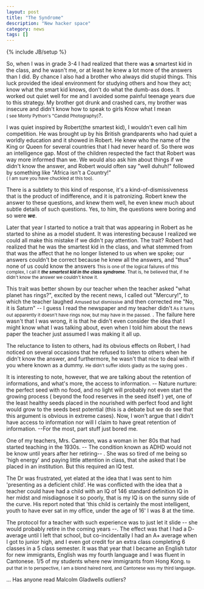 ```yaml
---
layout: post
title: "The Syndrome"
description: "New hacker space"
category: news
tags: []
---
```

{% include JB/setup %}


	



So, when I was in grade 3-4 I had realized that there was __a__ smartest kid in the class, and he wasn't me, or at least he knew a lot more of the answers than I did.  By chance I also had a brother who always did stupid things. This luck provided the ideal environment for studying others and how they act; know what the smart kid knows, don't do what the dumb-ass does.  It worked out quiet well for me and I avoided some painful teenage years due to this strategy.  My brother got drunk and crashed cars, my brother was insecure and didn't know how to speak to girls Know what I mean <br> <small>( see Monty Python's "Candid Photography)</small>?.

I was quiet inspired by Robert(the smartest kid), I wouldn't even call him competition.  He was brought up by his British grandparents who had quiet a worldly education and it showed in Robert.  He knew who the name of the King or Queen for several countries that I had never heard of.  So there *was* an intelligence gap.  Most of the children respected the fact that Robert was way more informed than we.  We would also ask him about things if we didn't know the answer, and Robert would often say "well duhuh!" followed by something like "Africa isn't a Country!" 
<br><small>( I am sure you have chuckled at this too).</small>

There is a subtlety to this kind of response, it's a kind-of-dismissiveness that is the product of indifference, and it is patronizing.  Robert knew  the answer to these questions, and knew them well, he even knew much about subtle details of such questions.  Yes, to him, the questions were boring and so were ___we___.

Later that year I started to notice a trait that was appearing in Robert as he started to shine as a model student.  It was interesting because I realized we could all make this mistake if we didn't pay attention.  The trait?  Robert had realized that he was the smartest kid in the class, and what stemmed from that was the affect that he no longer listened to us when we spoke; our answers couldn't be correct because he knew all the answers, and "thus" none of us could know the answers <small> This is one of the logical failures of this complex, I call it ___the smartest kid in the class syndrome___.  That is, he believed that, if he didn't know the answer we couldn't know it.</small> 

This trait was better shown by our teacher when the teacher asked "what planet has rings?", excited by the recent news, I called out "Mercury!", to which the teacher laughed <small> Amused but dismissive</small> and then corrected me "No, it is Saturn"  -- I guess I read the newspaper and my teacher didn't<small> As it turns out apparently it doesn't have rings now, but may have in the passed.</small> .  The failure here wasn't that I was wrong, it is that he didn't even consider the idea that I might know what I was talking about, even when I told him about the news paper the teacher just assumed I was making it all up.

The reluctance to listen to others, had its obvious effects on Robert, I had noticed on several occasions that he refused to listen to others when he didn't know the answer, and furthermore, he wasn't that nice to deal with if you where known as a dummy. <small> He didn't suffer idiots gladly as the saying goes</small> .

It is interesting to note, however, that we are talking about the retention  of informations, and what's more, the access to information.
   -- Nature nurture:  the perfect seed with no food, and no light will probably not even start the growing process ( beyond the food reserves in the seed itself ) yet, one of the least healthy seeds placed in the nourished with perfect food and light would grow to the seeds best potential (this is a debate but we do see that this argument is obvious in extreme cases).
Now, I won't argue that I didn't have access to information nor will I claim to have great retention of information.  --For the most, part stuff just bored me.

One of my teachers, Mrs. Cameron, was a woman in her 80s that had started teaching in the 1930s.  -- The condition known as ADHD would not be know until years after her retiring-- .  She was so tired of me being so 'high energy' and paying little  attention in class, that she asked that I be placed in an institution. But this required an IQ test.


The Dr was frustrated, yet elated at the idea that I was sent to him 'presenting as a deficient child'.  He was conflicted with the idea that a teacher could have had a child with an IQ of 146 standard definition IQ in her midst and misdiagnose it so poorly, that is my IQ is on the sunny side of the curve.  His report noted that 'this child is certainly the most intelligent, youth to have ever sat in my office, under the age of 16'  I was 8 at the time.

The protocol for a teacher with such experience was to just let it slide -- she would probably retire in the coming years --. The effect was that I had a D- average until I left that school, but co-incidentally I had an A+ average when I got to junior high, and I even got credit for an extra class completing 6 classes in a 5 class semester.  It was that year that I became an English tutor for new immigrants, English was my fourth language and I was fluent in Cantonese. 1/5 of my students where new immigrants from Hong Kong.<small> to put that in to perspective, I am a blond haired nord, and Cantonese was my third language</small>.

... Has anyone read Malcolm Gladwells outliers?


 
